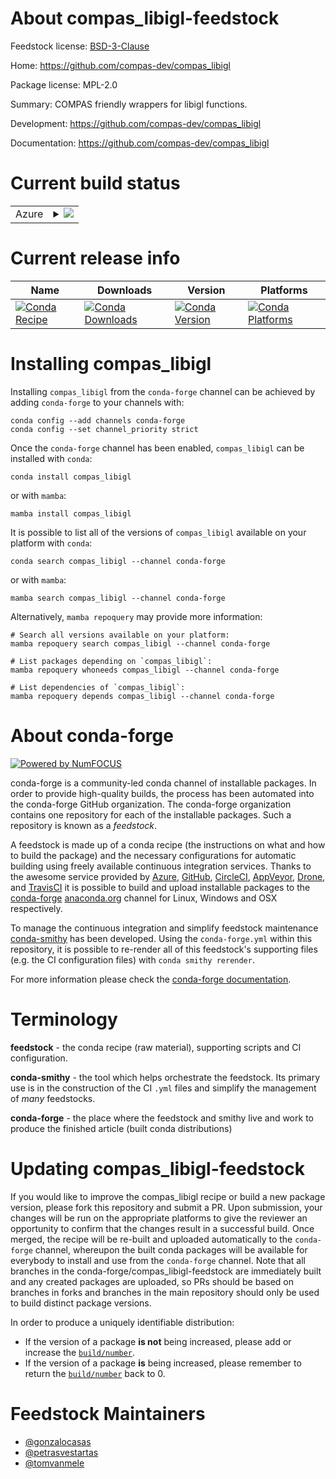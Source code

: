 About compas_libigl-feedstock
=============================

Feedstock license: [BSD-3-Clause](https://github.com/conda-forge/compas_libigl-feedstock/blob/main/LICENSE.txt)

Home: https://github.com/compas-dev/compas_libigl

Package license: MPL-2.0

Summary: COMPAS friendly wrappers for libigl functions.

Development: https://github.com/compas-dev/compas_libigl

Documentation: https://github.com/compas-dev/compas_libigl

Current build status
====================


<table>
    
  <tr>
    <td>Azure</td>
    <td>
      <details>
        <summary>
          <a href="https://dev.azure.com/conda-forge/feedstock-builds/_build/latest?definitionId=20972&branchName=main">
            <img src="https://dev.azure.com/conda-forge/feedstock-builds/_apis/build/status/compas_libigl-feedstock?branchName=main">
          </a>
        </summary>
        <table>
          <thead><tr><th>Variant</th><th>Status</th></tr></thead>
          <tbody><tr>
              <td>linux_64_python3.10.____cpython</td>
              <td>
                <a href="https://dev.azure.com/conda-forge/feedstock-builds/_build/latest?definitionId=20972&branchName=main">
                  <img src="https://dev.azure.com/conda-forge/feedstock-builds/_apis/build/status/compas_libigl-feedstock?branchName=main&jobName=linux&configuration=linux%20linux_64_python3.10.____cpython" alt="variant">
                </a>
              </td>
            </tr><tr>
              <td>linux_64_python3.11.____cpython</td>
              <td>
                <a href="https://dev.azure.com/conda-forge/feedstock-builds/_build/latest?definitionId=20972&branchName=main">
                  <img src="https://dev.azure.com/conda-forge/feedstock-builds/_apis/build/status/compas_libigl-feedstock?branchName=main&jobName=linux&configuration=linux%20linux_64_python3.11.____cpython" alt="variant">
                </a>
              </td>
            </tr><tr>
              <td>linux_64_python3.12.____cpython</td>
              <td>
                <a href="https://dev.azure.com/conda-forge/feedstock-builds/_build/latest?definitionId=20972&branchName=main">
                  <img src="https://dev.azure.com/conda-forge/feedstock-builds/_apis/build/status/compas_libigl-feedstock?branchName=main&jobName=linux&configuration=linux%20linux_64_python3.12.____cpython" alt="variant">
                </a>
              </td>
            </tr><tr>
              <td>linux_64_python3.13.____cp313</td>
              <td>
                <a href="https://dev.azure.com/conda-forge/feedstock-builds/_build/latest?definitionId=20972&branchName=main">
                  <img src="https://dev.azure.com/conda-forge/feedstock-builds/_apis/build/status/compas_libigl-feedstock?branchName=main&jobName=linux&configuration=linux%20linux_64_python3.13.____cp313" alt="variant">
                </a>
              </td>
            </tr><tr>
              <td>osx_64_python3.10.____cpython</td>
              <td>
                <a href="https://dev.azure.com/conda-forge/feedstock-builds/_build/latest?definitionId=20972&branchName=main">
                  <img src="https://dev.azure.com/conda-forge/feedstock-builds/_apis/build/status/compas_libigl-feedstock?branchName=main&jobName=osx&configuration=osx%20osx_64_python3.10.____cpython" alt="variant">
                </a>
              </td>
            </tr><tr>
              <td>osx_64_python3.11.____cpython</td>
              <td>
                <a href="https://dev.azure.com/conda-forge/feedstock-builds/_build/latest?definitionId=20972&branchName=main">
                  <img src="https://dev.azure.com/conda-forge/feedstock-builds/_apis/build/status/compas_libigl-feedstock?branchName=main&jobName=osx&configuration=osx%20osx_64_python3.11.____cpython" alt="variant">
                </a>
              </td>
            </tr><tr>
              <td>osx_64_python3.12.____cpython</td>
              <td>
                <a href="https://dev.azure.com/conda-forge/feedstock-builds/_build/latest?definitionId=20972&branchName=main">
                  <img src="https://dev.azure.com/conda-forge/feedstock-builds/_apis/build/status/compas_libigl-feedstock?branchName=main&jobName=osx&configuration=osx%20osx_64_python3.12.____cpython" alt="variant">
                </a>
              </td>
            </tr><tr>
              <td>osx_64_python3.13.____cp313</td>
              <td>
                <a href="https://dev.azure.com/conda-forge/feedstock-builds/_build/latest?definitionId=20972&branchName=main">
                  <img src="https://dev.azure.com/conda-forge/feedstock-builds/_apis/build/status/compas_libigl-feedstock?branchName=main&jobName=osx&configuration=osx%20osx_64_python3.13.____cp313" alt="variant">
                </a>
              </td>
            </tr><tr>
              <td>osx_arm64_python3.10.____cpython</td>
              <td>
                <a href="https://dev.azure.com/conda-forge/feedstock-builds/_build/latest?definitionId=20972&branchName=main">
                  <img src="https://dev.azure.com/conda-forge/feedstock-builds/_apis/build/status/compas_libigl-feedstock?branchName=main&jobName=osx&configuration=osx%20osx_arm64_python3.10.____cpython" alt="variant">
                </a>
              </td>
            </tr><tr>
              <td>osx_arm64_python3.11.____cpython</td>
              <td>
                <a href="https://dev.azure.com/conda-forge/feedstock-builds/_build/latest?definitionId=20972&branchName=main">
                  <img src="https://dev.azure.com/conda-forge/feedstock-builds/_apis/build/status/compas_libigl-feedstock?branchName=main&jobName=osx&configuration=osx%20osx_arm64_python3.11.____cpython" alt="variant">
                </a>
              </td>
            </tr><tr>
              <td>osx_arm64_python3.12.____cpython</td>
              <td>
                <a href="https://dev.azure.com/conda-forge/feedstock-builds/_build/latest?definitionId=20972&branchName=main">
                  <img src="https://dev.azure.com/conda-forge/feedstock-builds/_apis/build/status/compas_libigl-feedstock?branchName=main&jobName=osx&configuration=osx%20osx_arm64_python3.12.____cpython" alt="variant">
                </a>
              </td>
            </tr><tr>
              <td>osx_arm64_python3.13.____cp313</td>
              <td>
                <a href="https://dev.azure.com/conda-forge/feedstock-builds/_build/latest?definitionId=20972&branchName=main">
                  <img src="https://dev.azure.com/conda-forge/feedstock-builds/_apis/build/status/compas_libigl-feedstock?branchName=main&jobName=osx&configuration=osx%20osx_arm64_python3.13.____cp313" alt="variant">
                </a>
              </td>
            </tr><tr>
              <td>win_64_python3.10.____cpython</td>
              <td>
                <a href="https://dev.azure.com/conda-forge/feedstock-builds/_build/latest?definitionId=20972&branchName=main">
                  <img src="https://dev.azure.com/conda-forge/feedstock-builds/_apis/build/status/compas_libigl-feedstock?branchName=main&jobName=win&configuration=win%20win_64_python3.10.____cpython" alt="variant">
                </a>
              </td>
            </tr><tr>
              <td>win_64_python3.11.____cpython</td>
              <td>
                <a href="https://dev.azure.com/conda-forge/feedstock-builds/_build/latest?definitionId=20972&branchName=main">
                  <img src="https://dev.azure.com/conda-forge/feedstock-builds/_apis/build/status/compas_libigl-feedstock?branchName=main&jobName=win&configuration=win%20win_64_python3.11.____cpython" alt="variant">
                </a>
              </td>
            </tr><tr>
              <td>win_64_python3.12.____cpython</td>
              <td>
                <a href="https://dev.azure.com/conda-forge/feedstock-builds/_build/latest?definitionId=20972&branchName=main">
                  <img src="https://dev.azure.com/conda-forge/feedstock-builds/_apis/build/status/compas_libigl-feedstock?branchName=main&jobName=win&configuration=win%20win_64_python3.12.____cpython" alt="variant">
                </a>
              </td>
            </tr><tr>
              <td>win_64_python3.13.____cp313</td>
              <td>
                <a href="https://dev.azure.com/conda-forge/feedstock-builds/_build/latest?definitionId=20972&branchName=main">
                  <img src="https://dev.azure.com/conda-forge/feedstock-builds/_apis/build/status/compas_libigl-feedstock?branchName=main&jobName=win&configuration=win%20win_64_python3.13.____cp313" alt="variant">
                </a>
              </td>
            </tr>
          </tbody>
        </table>
      </details>
    </td>
  </tr>
</table>

Current release info
====================

| Name | Downloads | Version | Platforms |
| --- | --- | --- | --- |
| [![Conda Recipe](https://img.shields.io/badge/recipe-compas__libigl-green.svg)](https://anaconda.org/conda-forge/compas_libigl) | [![Conda Downloads](https://img.shields.io/conda/dn/conda-forge/compas_libigl.svg)](https://anaconda.org/conda-forge/compas_libigl) | [![Conda Version](https://img.shields.io/conda/vn/conda-forge/compas_libigl.svg)](https://anaconda.org/conda-forge/compas_libigl) | [![Conda Platforms](https://img.shields.io/conda/pn/conda-forge/compas_libigl.svg)](https://anaconda.org/conda-forge/compas_libigl) |

Installing compas_libigl
========================

Installing `compas_libigl` from the `conda-forge` channel can be achieved by adding `conda-forge` to your channels with:

```
conda config --add channels conda-forge
conda config --set channel_priority strict
```

Once the `conda-forge` channel has been enabled, `compas_libigl` can be installed with `conda`:

```
conda install compas_libigl
```

or with `mamba`:

```
mamba install compas_libigl
```

It is possible to list all of the versions of `compas_libigl` available on your platform with `conda`:

```
conda search compas_libigl --channel conda-forge
```

or with `mamba`:

```
mamba search compas_libigl --channel conda-forge
```

Alternatively, `mamba repoquery` may provide more information:

```
# Search all versions available on your platform:
mamba repoquery search compas_libigl --channel conda-forge

# List packages depending on `compas_libigl`:
mamba repoquery whoneeds compas_libigl --channel conda-forge

# List dependencies of `compas_libigl`:
mamba repoquery depends compas_libigl --channel conda-forge
```


About conda-forge
=================

[![Powered by
NumFOCUS](https://img.shields.io/badge/powered%20by-NumFOCUS-orange.svg?style=flat&colorA=E1523D&colorB=007D8A)](https://numfocus.org)

conda-forge is a community-led conda channel of installable packages.
In order to provide high-quality builds, the process has been automated into the
conda-forge GitHub organization. The conda-forge organization contains one repository
for each of the installable packages. Such a repository is known as a *feedstock*.

A feedstock is made up of a conda recipe (the instructions on what and how to build
the package) and the necessary configurations for automatic building using freely
available continuous integration services. Thanks to the awesome service provided by
[Azure](https://azure.microsoft.com/en-us/services/devops/), [GitHub](https://github.com/),
[CircleCI](https://circleci.com/), [AppVeyor](https://www.appveyor.com/),
[Drone](https://cloud.drone.io/welcome), and [TravisCI](https://travis-ci.com/)
it is possible to build and upload installable packages to the
[conda-forge](https://anaconda.org/conda-forge) [anaconda.org](https://anaconda.org/)
channel for Linux, Windows and OSX respectively.

To manage the continuous integration and simplify feedstock maintenance
[conda-smithy](https://github.com/conda-forge/conda-smithy) has been developed.
Using the ``conda-forge.yml`` within this repository, it is possible to re-render all of
this feedstock's supporting files (e.g. the CI configuration files) with ``conda smithy rerender``.

For more information please check the [conda-forge documentation](https://conda-forge.org/docs/).

Terminology
===========

**feedstock** - the conda recipe (raw material), supporting scripts and CI configuration.

**conda-smithy** - the tool which helps orchestrate the feedstock.
                   Its primary use is in the construction of the CI ``.yml`` files
                   and simplify the management of *many* feedstocks.

**conda-forge** - the place where the feedstock and smithy live and work to
                  produce the finished article (built conda distributions)


Updating compas_libigl-feedstock
================================

If you would like to improve the compas_libigl recipe or build a new
package version, please fork this repository and submit a PR. Upon submission,
your changes will be run on the appropriate platforms to give the reviewer an
opportunity to confirm that the changes result in a successful build. Once
merged, the recipe will be re-built and uploaded automatically to the
`conda-forge` channel, whereupon the built conda packages will be available for
everybody to install and use from the `conda-forge` channel.
Note that all branches in the conda-forge/compas_libigl-feedstock are
immediately built and any created packages are uploaded, so PRs should be based
on branches in forks and branches in the main repository should only be used to
build distinct package versions.

In order to produce a uniquely identifiable distribution:
 * If the version of a package **is not** being increased, please add or increase
   the [``build/number``](https://docs.conda.io/projects/conda-build/en/latest/resources/define-metadata.html#build-number-and-string).
 * If the version of a package **is** being increased, please remember to return
   the [``build/number``](https://docs.conda.io/projects/conda-build/en/latest/resources/define-metadata.html#build-number-and-string)
   back to 0.

Feedstock Maintainers
=====================

* [@gonzalocasas](https://github.com/gonzalocasas/)
* [@petrasvestartas](https://github.com/petrasvestartas/)
* [@tomvanmele](https://github.com/tomvanmele/)

